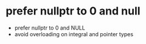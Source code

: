 prefer nullptr to 0 and null
============================

- prefer nullptr to 0 and NULL
- avoid overloading on integral and pointer types
